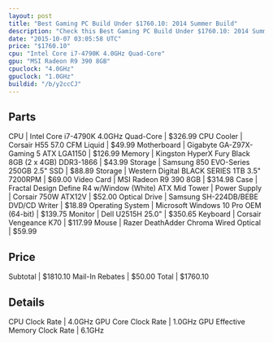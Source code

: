 ```yaml
---
layout: post
title: "Best Gaming PC Build Under $1760.10: 2014 Summer Build"
description: "Check this Best Gaming PC Build Under $1760.10: 2014 Summer Build. CPU: Intel Core i7-4790K 4.0GHz Quad-Core, CPU Cooler: Corsair H55 57.0 CFM Liquid, Motherboard: Gigabyt"
date: "2015-10-07 03:05:58 UTC"
price: "$1760.10"
cpu: "Intel Core i7-4790K 4.0GHz Quad-Core"
gpu: "MSI Radeon R9 390 8GB"
cpuclock: "4.0GHz"
gpuclock: "1.0GHz"
buildid: "/b/y2ccCJ"
---
```


## Parts

CPU | Intel Core i7-4790K 4.0GHz Quad-Core | $326.99
CPU Cooler | Corsair H55 57.0 CFM Liquid | $49.99
Motherboard | Gigabyte GA-Z97X-Gaming 5 ATX LGA1150 | $126.99
Memory | Kingston HyperX Fury Black 8GB (2 x 4GB) DDR3-1866 | $43.99
Storage | Samsung 850 EVO-Series 250GB 2.5" SSD | $88.89
Storage | Western Digital BLACK SERIES 1TB 3.5" 7200RPM | $69.00
Video Card | MSI Radeon R9 390 8GB | $314.98
Case | Fractal Design Define R4 w/Window (White) ATX Mid Tower | 
Power Supply | Corsair 750W ATX12V | $52.00
Optical Drive | Samsung SH-224DB/BEBE DVD/CD Writer | $18.89
Operating System | Microsoft Windows 10 Pro OEM (64-bit) | $139.75
Monitor | Dell U2515H 25.0" | $350.65
Keyboard | Corsair Vengeance K70 | $117.99
Mouse | Razer DeathAdder Chroma Wired Optical | $59.99

## Price

Subtotal | $1810.10
Mail-In Rebates | $50.00
Total | $1760.10

## Details

CPU Clock Rate | 4.0GHz
GPU Core Clock Rate | 1.0GHz
GPU Effective Memory Clock Rate | 6.1GHz